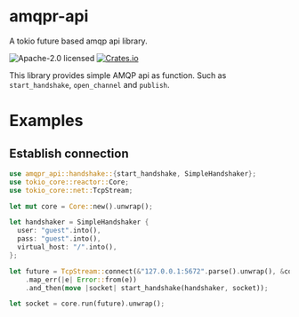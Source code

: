 amqpr-api
===

A tokio future based amqp api library.


![Apache-2.0 licensed](https://img.shields.io/badge/License-Apache%202.0-blue.svg)
[![Crates.io](https://img.shields.io/crates/v/amqpr-api.svg)](https://crates.io/crates/amqpr-api)


This library provides simple AMQP api as function. Such as `start_handshake`, `open_channel` and `publish`.


# Examples

## Establish connection
```rust
use amqpr_api::handshake::{start_handshake, SimpleHandshaker};
use tokio_core::reactor::Core;
use tokio_core::net::TcpStream;

let mut core = Core::new().unwrap();

let handshaker = SimpleHandshaker {
  user: "guest".into(),
  pass: "guest".into(),
  virtual_host: "/".into(),
};

let future = TcpStream::connect(&"127.0.0.1:5672".parse().unwrap(), &core.handle())
    .map_err(|e| Error::from(e))
    .and_then(move |socket| start_handshake(handshaker, socket));

let socket = core.run(future).unwrap();
```
